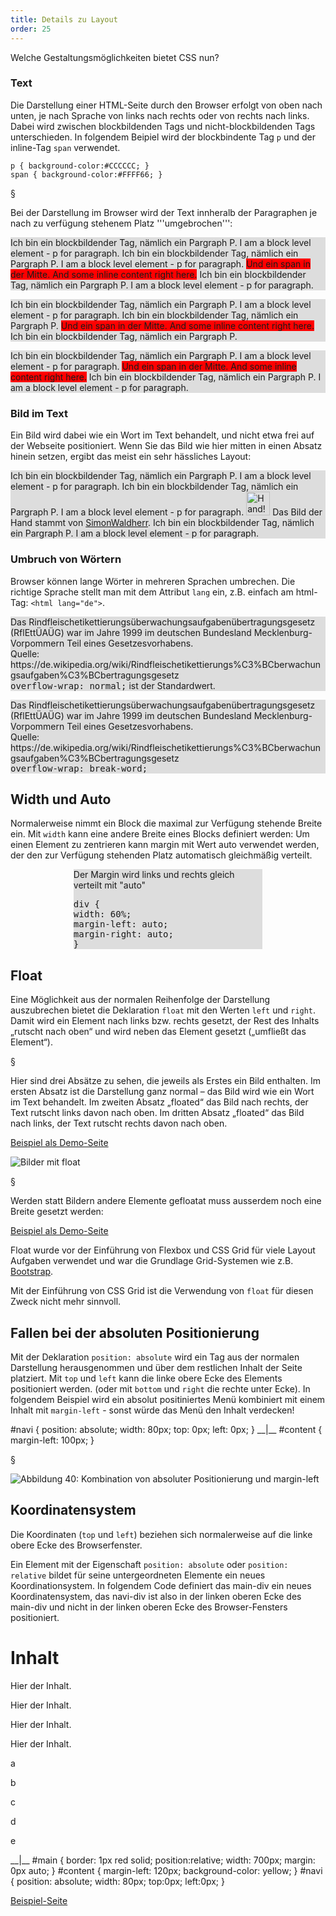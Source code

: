 ```yaml
---
title: Details zu Layout
order: 25
---
```


Welche Gestaltungsmöglichkeiten bietet CSS nun?

### Text

Die Darstellung einer HTML-Seite durch den Browser erfolgt von oben nach unten, je nach Sprache von links nach rechts oder von rechts nach links. Dabei wird zwischen blockbildenden Tags und nicht-blockbildenden Tags unterschieden. In folgendem Beipiel wird
der blockbindente Tag `p` und der inline-Tag `span` verwendet.

    p { background-color:#CCCCCC; }
    span { background-color:#FFFF66; }

§

Bei der Darstellung im Browser wird der Text innheralb der Paragraphen je nach
zu verfügung stehenem Platz '''umgebrochen''':

<div class="resizable">
<p style="background-color:#ddd">Ich bin ein blockbildender Tag, nämlich ein Pargraph P.
I am a block level element - p for paragraph.  Ich bin ein blockbildender Tag, nämlich ein Pargraph P. I am a block level element - p for paragraph. <span style="background-color: red;">Und ein span
in der Mitte. And some inline content  right here.</span> Ich bin ein blockbildender Tag, nämlich ein Pargraph P.
I am a block level element - p for paragraph.
</p>

<p style="background-color:#ddd">Ich bin ein blockbildender Tag, nämlich ein Pargraph P.
I am a block level element - p for paragraph.  Ich bin ein blockbildender Tag, nämlich ein Pargraph P.  <span style="background-color: red;">Und ein span
in der Mitte. And some inline content  right here.</span> Ich bin ein blockbildender Tag, nämlich ein Pargraph P.

</p>
<p style="background-color:#ddd">Ich bin ein blockbildender Tag, nämlich ein Pargraph P. I am a block level element - p for paragraph. <span style="background-color: red;">Und ein span
in der Mitte. And some inline content  right here.</span> Ich bin ein blockbildender Tag, nämlich ein Pargraph P.
I am a block level element - p for paragraph.
</p>
</div>



### Bild im Text

Ein Bild wird dabei wie ein Wort im Text behandelt, und nicht etwa frei auf der Webseite positioniert.  Wenn Sie das Bild wie hier mitten in einen Absatz hinein setzen, ergibt das meist ein sehr hässliches Layout:

<div class="resizable">
  <p style="background-color:#ddd">Ich bin ein blockbildender Tag, nämlich ein Pargraph P.
  I am a block level element - p for paragraph.  Ich bin ein blockbildender Tag, nämlich ein Pargraph P. I am a block level element - p for paragraph. 
  <img src="/images/css-layout/silhouette_hand.svg" style="height: 5ex;" alt="Hand!">
  Das Bild der Hand stammt von <a href="https://commons.wikimedia.org/wiki/File:Silhouette_hand.svg">SimonWaldherr</a>.
  Ich bin ein blockbildender Tag, nämlich ein Pargraph P.
  I am a block level element - p for paragraph.
  </p>
</div>


### Umbruch von Wörtern

Browser können lange Wörter in mehreren Sprachen umbrechen.
Die richtige Sprache stellt man mit dem Attribut `lang` ein,
z.B. einfach am html-Tag:  `<html lang="de">`.


<div class="resizable">
  <p style="background-color:#ddd">Das Rindfleisch­etikettierungs­überwachungs­aufgaben­übertragungs­gesetz (RflEttÜAÜG) war
    im Jahre 1999 im deutschen Bundesland Mecklenburg-Vorpommern Teil eines Gesetzesvorhabens.
    <br>
    Quelle: https://de.wikipedia.org/wiki/Rindfleischetikettierungs%C3%BCberwachungsaufgaben%C3%BCbertragungsgesetz
    <br>
    <kbd>overflow-wrap: normal;</kbd> ist der Standardwert.
  </p>

  <p style="background-color:#ddd" class="hyphenate">Das Rindfleisch­etikettierungs­überwachungs­aufgaben­übertragungs­gesetz (RflEttÜAÜG) war
    im Jahre 1999 im deutschen Bundesland Mecklenburg-Vorpommern Teil eines Gesetzesvorhabens.
    <br>
        Quelle: https://de.wikipedia.org/wiki/Rindfleischetikettierungs%C3%BCberwachungsaufgaben%C3%BCbertragungsgesetz
    <br>
    <kbd>overflow-wrap: break-word;</kbd>
  </p>
</div>


Width und Auto
---------------
Normalerweise nimmt ein Block die maximal zur Verfügung stehende Breite ein. Mit
`width` kann eine andere Breite eines Blocks definiert werden:
Um einen Element zu zentrieren kann margin mit Wert auto verwendet werden, der den zur Verfügung stehenden Platz automatisch gleichmäßig verteilt. 

<div class="resizable">
<div style="width: 60%; margin: 0 auto; background-color: #ddd;">
<p>Der Margin wird links und rechts gleich verteilt mit "auto"</p>
<p><kbd>
div {<br>
  width: 60%;<br>
  margin-left:  auto;<br>
  margin-right: auto;<br>
}</kbd></p>
</div>
</div>

Float
------
Eine Möglichkeit aus der normalen Reihenfolge der Darstellung auszubrechen
bietet die Deklaration `float` mit den Werten `left` und `right`. Damit wird 
ein Element nach links bzw. rechts gesetzt, der Rest des Inhalts 
„rutscht nach oben“ und wird neben das Element gesetzt („umfließt das Element“). 

§

Hier sind drei Absätze zu sehen, die jeweils als Erstes ein Bild enthalten. 
Im ersten Absatz ist die Darstellung ganz normal – das Bild wird wie ein Wort 
im Text behandelt. Im zweiten Absatz „floated“ das Bild nach rechts, 
der Text rutscht links davon nach oben. Im dritten Absatz „floated“ 
das Bild nach links, der Text rutscht rechts davon nach oben. 

[Beispiel als Demo-Seite](/images/css-layout/float.html)

![Bilder mit float](/images/css-layout/float-img.png)

§

Werden statt Bildern andere Elemente gefloatat muss ausserdem
noch eine Breite gesetzt werden:

[Beispiel als Demo-Seite](/images/css-layout/floatp.html)

Float wurde vor der Einführung von Flexbox und CSS Grid für viele
Layout Aufgaben verwendet und war die Grundlage Grid-Systemen wie
z.B. [Bootstrap](https://getbootstrap.com/docs/4.0/layout/grid/#equal-width).

Mit der Einführung von CSS Grid ist die Verwendung von `float` für
diesen Zweck nicht mehr sinnvoll.



Fallen bei der absoluten Positionierung
------------------------

Mit der Deklaration `position: absolute` wird ein Tag aus der normalen Darstellung 
herausgenommen und über dem restlichen Inhalt der Seite platziert. 
Mit `top` und `left` kann die linke obere Ecke des Elements positioniert werden. 
(oder mit `bottom` und `right` die rechte unter Ecke).
In folgendem Beispiel wird ein absolut positiniertes Menü kombiniert mit
einem Inhalt mit `margin-left` - sonst würde das Menü den Inhalt verdecken!

<css>
#navi {
  position: absolute;
  width: 80px;
  top:    0px;
  left:   0px;
}
__|__
#content {
  margin-left: 100px;
}



</css>

§
 
![Abbildung 40: Kombination von absoluter Positionierung und margin-left](/images/image142.png)

Koordinatensystem
------------

Die Koordinaten (`top` und `left`) beziehen sich normalerweise auf die linke obere Ecke des Browserfenster. 

Ein Element mit der Eigenschaft `position: absolute` oder `position: relative` bildet für seine untergeordneten Elemente ein neues Koordinationsystem. In folgendem Code definiert das main-div ein neues Koordinatensystem, das navi-div ist also in der linken oberen Ecke des main-div und nicht in der linken oberen Ecke des Browser-Fensters positioniert. 

<htmlcode>
<div id="main">
  <div id="content">
    <h1>Inhalt</h1>
    <p>Hier der Inhalt.</p>
    <p>Hier der Inhalt.</p>
    <p>Hier der Inhalt.</p>
    <p>Hier der Inhalt.</p>
  </div>
  <div id="navi">
    <p>a</p>
    <p>b</p>
    <p>c</p>
    <p>d</p>
    <p>e</p>
  </div>
</div>
__|__
#main {
  border: 1px red solid;
  position:relative;
  width: 700px;
  margin: 0px auto;
} 
#content {
  margin-left: 120px;
  background-color: yellow;
}
#navi {
  position: absolute;
  width: 80px;
  top:0px;
  left:0px;
}
</htmlcode>


[Beispiel-Seite](/images/css-layout/koord.html)



